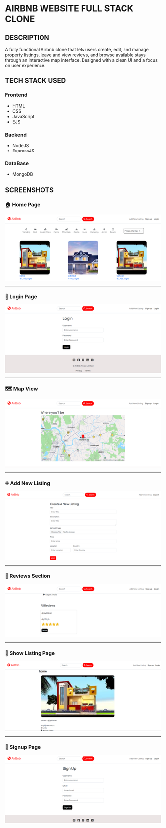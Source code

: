 # AIRBNB WEBSITE FULL STACK CLONE

## DESCRIPTION
A fully functional Airbnb clone that lets users create, edit, and manage property listings, leave and view reviews, and browse available stays through an interactive map interface. Designed with a clean UI and a focus on user experience.

## TECH STACK USED

### Frontend
- HTML
- CSS
- JavaScript
- EJS

### Backend
- NodeJS
- ExpressJS

### DataBase
- MongoDB

## SCREENSHOTS

### 🏠 Home Page
![Home Page](public/screenshots/home.png)

---

### 🔐 Login Page
![Login Page](public/screenshots/login.png)

---

### 🗺️ Map View
![Map View](public/screenshots/map.png)

---

### ➕ Add New Listing
![New Listing](public/screenshots/new.png)

---

### 📝 Reviews Section
![Reviews](public/screenshots/reviews.png)

---

### 📄 Show Listing Page
![Show Listing](public/screenshots/show.png)

---

### 🧾 Signup Page
![Signup](public/screenshots/signup.png)

